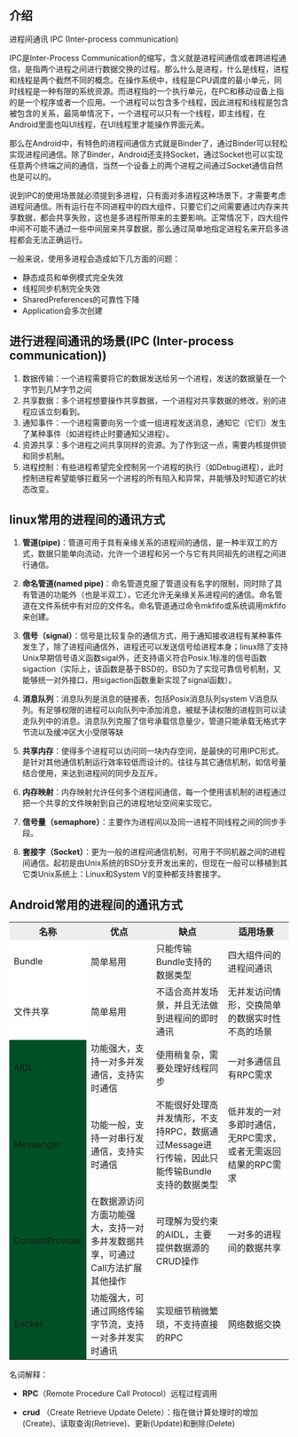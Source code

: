 ## 介绍
进程间通讯 IPC (Inter-process communication)

IPC是Inter-Process Communication的缩写，含义就是进程间通信或者跨进程通信，是指两个进程之间进行数据交换的过程。那么什么是进程，什么是线程，进程和线程是两个截然不同的概念。在操作系统中，线程是CPU调度的最小单元，同时线程是一种有限的系统资源。而进程指的一个执行单元，在PC和移动设备上指的是一个程序或者一个应用。一个进程可以包含多个线程，因此进程和线程是包含被包含的关系，最简单情况下，一个进程可以只有一个线程，即主线程，在Android里面也叫UI线程，在UI线程里才能操作界面元素。

那么在Android中，有特色的进程间通信方式就是Binder了，通过Binder可以轻松实现进程间通信。除了Binder，Android还支持Socket，通过Socket也可以实现任意两个终端之间的通信，当然一个设备上的两个进程之间通过Socket通信自然也是可以的。

说到IPC的使用场景就必须提到多进程，只有面对多进程这种场景下，才需要考虑进程间通信。所有运行在不同进程中的四大组件，只要它们之间需要通过内存来共享数据，都会共享失败，这也是多进程所带来的主要影响。正常情况下，四大组件中间不可能不通过一些中间层来共享数据，那么通过简单地指定进程名来开启多进程都会无法正确运行。

一般来说，使用多进程会造成如下几方面的问题：

- 静态成员和单例模式完全失效
- 线程同步机制完全失效
- SharedPreferences的可靠性下降
- Application会多次创建

## 进行进程间通讯的场景(IPC (Inter-process communication))

1. 数据传输：一个进程需要将它的数据发送给另一个进程，发送的数据量在一个字节到几M字节之间
1. 共享数据：多个进程想要操作共享数据，一个进程对共享数据的修改，别的进程应该立刻看到。
1. 通知事件：一个进程需要向另一个或一组进程发送消息，通知它（它们）发生了某种事件（如进程终止时要通知父进程）。
1. 资源共享：多个进程之间共享同样的资源。为了作到这一点，需要内核提供锁和同步机制。
1. 进程控制：有些进程希望完全控制另一个进程的执行（如Debug进程），此时控制进程希望能够拦截另一个进程的所有陷入和异常，并能够及时知道它的状态改变。

## linux常用的进程间的通讯方式

1. **管道(pipe)**：管道可用于具有亲缘关系的进程间的通信，是一种半双工的方式，数据只能单向流动，允许一个进程和另一个与它有共同祖先的进程之间进行通信。

1. **命名管道(named pipe)**：命名管道克服了管道没有名字的限制，同时除了具有管道的功能外（也是半双工），它还允许无亲缘关系进程间的通信。命名管道在文件系统中有对应的文件名。命名管道通过命令mkfifo或系统调用mkfifo来创建。

1. **信号（signal）**：信号是比较复杂的通信方式，用于通知接收进程有某种事件发生了，除了进程间通信外，进程还可以发送信号给进程本身；linux除了支持Unix早期信号语义函数sigal外，还支持语义符合Posix.1标准的信号函数sigaction（实际上，该函数是基于BSD的，BSD为了实现可靠信号机制，又能够统一对外接口，用sigaction函数重新实现了signal函数）。

1. **消息队列**：消息队列是消息的链接表，包括Posix消息队列system V消息队列。有足够权限的进程可以向队列中添加消息，被赋予读权限的进程则可以读走队列中的消息。消息队列克服了信号承载信息量少，管道只能承载无格式字节流以及缓冲区大小受限等缺

1. **共享内存**：使得多个进程可以访问同一块内存空间，是最快的可用IPC形式。是针对其他通信机制运行效率较低而设计的。往往与其它通信机制，如信号量结合使用，来达到进程间的同步及互斥。

1. **内存映射**：内存映射允许任何多个进程间通信，每一个使用该机制的进程通过把一个共享的文件映射到自己的进程地址空间来实现它。

1. **信号量（semaphore）**：主要作为进程间以及同一进程不同线程之间的同步手段。

1. **套接字（Socket）**：更为一般的进程间通信机制，可用于不同机器之间的进程间通信。起初是由Unix系统的BSD分支开发出来的，但现在一般可以移植到其它类Unix系统上：Linux和System V的变种都支持套接字。

## Android常用的进程间的通讯方式

<table>
  <tr>
    <th width=10%, bgcolor=#EEEEEE >名称</th>
    <th width=30%, bgcolor=#EEEEEE>优点</th>
    <th width="30%", bgcolor=#EEEEEE>缺点</th>
    <th width="30%", bgcolor=#EEEEEE>适用场景</th>
  </tr>
  <tr>
    <td bgcolor=#FFFFFF>Bundle</td>
    <td>简单易用</td>
    <td>只能传输Bundle支持的数据类型</td>
    <td>四大组件间的进程间通讯</td>
  </tr>
  <tr>
    <td bgcolor=#FFFFFF>文件共享</td>
    <td>简单易用</td>
    <td>不适合高并发场景，并且无法做到进程间的即时通讯</td>
    <td>无并发访问情形，交换简单的数据实时性不高的场景</td>
  <tr>
    <td bgcolor=rgb(255,255,255)>AIDL</td>
    <td>功能强大，支持一对多并发通信，支持实时通信</td>
    <td>使用稍复杂，需要处理好线程同步</td>
    <td>一对多通信且有RPC需求</td>
  </tr>
 <tr>
    <td bgcolor=rgb(255,255,255)>Messenger</td>
    <td>功能一般，支持一对串行发通信，支持实时通信</td>
    <td>不能很好处理高并发情形，不支持RPC，数据通过Message进行传输，因此只能传输Bundle支持的数据类型</td>
    <td>低并发的一对多即时通信，无RPC需求，或者无需返回结果的RPC需求</td>
  </tr>
 <tr>
    <td bgcolor=rgb(255,255,255)>ContentProvider </td>
    <td>在数据源访问方面功能强大，支持一对多并发数据共享，可通过Call方法扩展其他操作</td>
    <td>可理解为受约束的AIDL，主要提供数据源的CRUD操作</td>
    <td>一对多的进程间的数据共享</td>
  </tr>
 <tr>
    <td bgcolor=rgb(255,255,255)>Socket</td>
    <td>功能强大，可通过网络传输字节流，支持一对多并发实时通讯</td>
    <td>实现细节稍微繁琐，不支持直接的RPC</td>
    <td>网络数据交换</td>
  </tr>
</table>

名词解释：

* **RPC**（Remote Procedure Call Protocol）远程过程调用

* **crud** （Create Retrieve Update Delete）：指在做计算处理时的增加(Create)、读取查询(Retrieve)、更新(Update)和删除(Delete)

